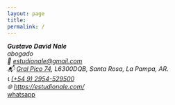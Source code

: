 ```yaml
---  
layout: page
title:
permalink: /
---  
```

<address><div class="vcard">
<!--img style="float: right; margin-left: 5px" src="https://estudionale.com/images/logo.svg" alt="Gustavo Nale" class="photo"/-->
        <span class="fn n">
        <span class="given-name"><strong>Gustavo</strong></span>
        <span class="additional-name"><strong>David</strong></span>
        <span class="family-name"><strong>Nale</strong></span>
        </span>
    <em>
        <div class="org">abogado</div>
    </em>📧 <a class="email" href="mailto:estudionale@gmail.com">estudionale@gmail.com</a>
    <div class="adr">
    <div class="street-address">📬 <a href="https://www.google.com.ar/maps/place/Estudio+Jur%C3%ADdico+Nale/@-36.6175027,-64.2961247,17z/data=!3m1!4b1!4m5!3m4!1s0x95c2cd08e24613a7:0x32b2c5e7a10f6320!8m2!3d-36.617507!4d-64.293936?hl=es" target="_blank" rel="noopener noreferrer">Gral Pico 74</a>,
        <span class="postal-code">L6300DQB</span>,
        <span class="locality">Santa Rosa</span>, 
        <span class="region">La Pampa</span>,
        <span class="country-name">AR</span>.</div>
    </div><div class="tel">📞 <a href="tel:+5492954529500">(+54 9) 2954-529500</a></div>
    <div class="url">🌐 <a href="https://estudionale.com/">https://estudionale.com/</a></div></div>
 </address>
 <a href="https://wa.me/5492954529500">whatsapp</a>
